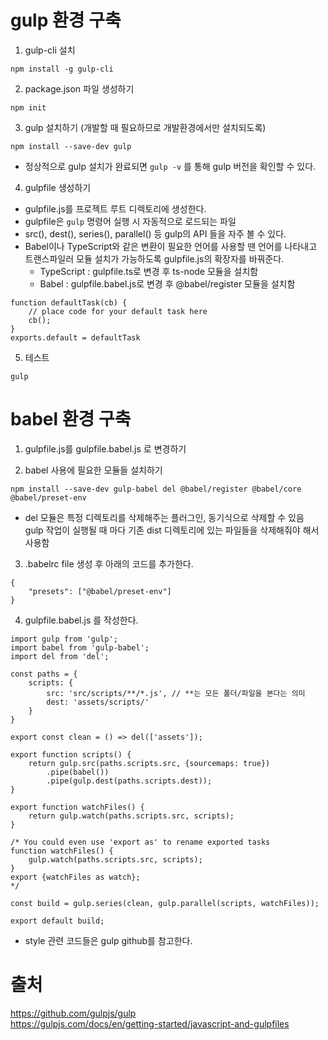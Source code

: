 # gulp 환경 구축
1. gulp-cli 설치  
  
```
npm install -g gulp-cli
```   
  
2. package.json 파일 생성하기  
 
 ```
 npm init
 ```  

3. gulp 설치하기 (개발할 때 필요하므로 개발환경에서만 설치되도록)

```
npm install --save-dev gulp
```

* 정상적으로 gulp 설치가 완료되면 ``` gulp -v ``` 를 통해 gulp 버전을 확인할 수 있다.

4. gulpfile 생성하기
* gulpfile.js를 프로젝트 루트 디렉토리에 생성한다.
* gulpfile은 ```gulp``` 명령어 실행 시 자동적으로 로드되는 파일
* src(), dest(), series(), parallel() 등 gulp의 API 들을 자주 볼 수 있다.
* Babel이나 TypeScript와 같은 변환이 필요한 언어를 사용할 땐 언어를 나타내고 트랜스파일러 모듈 설치가 가능하도록 gulpfile.js의 확장자를 바꿔준다.  
  * TypeScript : gulpfile.ts로 변경 후 ts-node 모듈을 설치함
  * Babel : gulpfile.babel.js로 변경 후 @babel/register 모듈을 설치함

```
function defaultTask(cb) {
    // place code for your default task here
    cb();
}
exports.default = defaultTask
```

5. 테스트
```
gulp
```

# babel 환경 구축
1. gulpfile.js를 gulpfile.babel.js 로 변경하기

2. babel 사용에 필요한 모듈들 설치하기
```
npm install --save-dev gulp-babel del @babel/register @babel/core @babel/preset-env
```
  * del 모듈은 특정 디렉토리를 삭제해주는 플러그인, 동기식으로 삭제할 수 있음  
     gulp 작업이 실행될 때 마다 기존 dist 디렉토리에 있는 파일들을 삭제해줘야 해서 사용함

3. .babelrc file 생성 후 아래의 코드를 추가한다.
```
{
    "presets": ["@babel/preset-env"]
}
```

4. gulpfile.babel.js 를 작성한다.
```
import gulp from 'gulp';
import babel from 'gulp-babel';
import del from 'del';

const paths = {
    scripts: {
        src: 'src/scripts/**/*.js', // **는 모든 폴더/파일을 본다는 의미
        dest: 'assets/scripts/'
    }
}

export const clean = () => del(['assets']);

export function scripts() {
    return gulp.src(paths.scripts.src, {sourcemaps: true})
        .pipe(babel())
        .pipe(gulp.dest(paths.scripts.dest));
}

export function watchFiles() {
    return gulp.watch(paths.scripts.src, scripts);
}

/* You could even use 'export as' to rename exported tasks
function watchFiles() {
    gulp.watch(paths.scripts.src, scripts);
}
export {watchFiles as watch};
*/

const build = gulp.series(clean, gulp.parallel(scripts, watchFiles));

export default build;
```
* style 관련 코드들은 gulp github를 참고한다.

# 출처
https://github.com/gulpjs/gulp  
https://gulpjs.com/docs/en/getting-started/javascript-and-gulpfiles